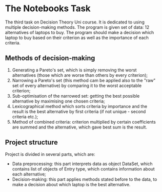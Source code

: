 # The Notebooks Task
The third task on Decision Theory Uni course. It is dedicated
to using multiple decision-making methods. The program is given set
of data: 12 alternatives of laptops to buy. The program should make a decision
which laptop to buy based on their criterion as well as the importance of each criteria.
## Methods of decision-making
1. Generating a Pareto's set, which is simply removing the worst alternatives (those which are worse than others by every criterion);
2. Narrowing a Pareto's set (this method cam be applied also to the "raw" set of every alternative) by comparing it to the worst acceptable criterion;
3. Sub-optimisation of the narrowed set: getting the best possible alternative by maximising one chosen criteria;
4. Lexicographical method which sorts criteria by importance and the result is the best alternative by first criteria (if not unique - second criteria etc.);
5. Method of combined criteria: criterion multiplied by certain coefficients are summed and the alternative, which gave best sum is the result.
## Project structure
Project is divided in several parts, which are:
- Data preprocessing: this part interprets data as object DataSet, which contains list of objects of Entry type, which contains information about each alternative;
- Decision-making: this part applies methods stated before to the data, to make a decision about which laptop is the best alternative. 
